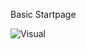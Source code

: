 Basic Startpage

![Visual](https://github.com/KIRKR101/Startpage/assets/104659112/f7001aee-d51d-4b5b-a862-b2015480227c)
